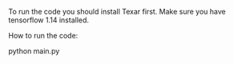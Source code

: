 To run the code you should install Texar first.
Make sure you have tensorflow 1.14 installed.

How to run the code:

python main.py